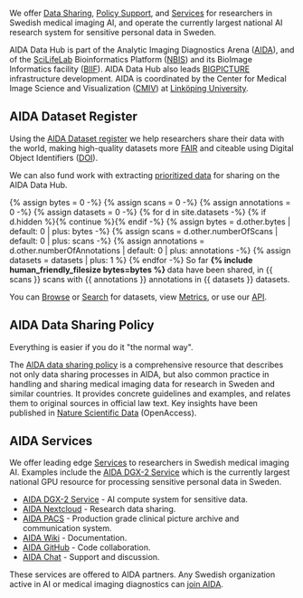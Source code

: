---
---
We offer [Data Sharing](/datasets), [Policy Support](/sharing), and
[Services](/services) for researchers in Swedish medical imaging AI, and operate
the currently largest national AI research system for sensitive personal data in
Sweden.

AIDA Data Hub is part of the Analytic Imaging Diagnostics Arena ([AIDA](/about/aida)),
and of the [SciLifeLab](https://scilifelab.se) Bioinformatics Platform ([NBIS](https://nbis.se))
and its BioImage Informatics facility
([BIIF](https://www.scilifelab.se/facilities/bioimage-informatics/)).
AIDA Data Hub also leads [BIGPICTURE](https://bigpicture.eu) infrastructure development.
AIDA is coordinated by the Center for Medical Image Science and Visualization
([CMIV](https://liu.se/cmiv)) at [Linköping University](https://liu.se).

## AIDA Dataset Register
Using the [AIDA Dataset register](/datasets) we help researchers share their
data with the world, making high-quality datasets more [FAIR](/metrics#fair)
and citeable using Digital Object Identifiers
([DOI](/about#what-are-dois-and-dataset-registers)).

We can also fund work with extracting [prioritized data](/prio) for sharing on
the AIDA Data Hub.

{% assign bytes = 0 -%}
{% assign scans = 0 -%}
{% assign annotations = 0 -%}
{% assign datasets = 0 -%}
{% for d in site.datasets -%}
  {% if d.hidden %}{% continue  %}{% endif -%}
  {% assign bytes = d.other.bytes | default: 0 | plus: bytes -%}
  {% assign scans = d.other.numberOfScans | default: 0 | plus: scans -%}
  {% assign annotations = d.other.numberOfAnnotations | default: 0 | plus: annotations -%}
  {% assign datasets = datasets | plus: 1 %}
{% endfor -%}
So far <b>{% include human_friendly_filesize bytes=bytes %} </b> data
have been shared, in {{ scans }} scans with {{ annotations }} annotations in {{ datasets }} datasets.


You can [Browse](/datasets) or [Search](/search) for datasets, view
[Metrics](/metrics), or use our [API](/api).

## AIDA Data Sharing Policy
Everything is easier if you do it "the normal way".

The [AIDA data sharing policy](/sharing) is a comprehensive resource that
describes not only data sharing processes in AIDA, but also common practice in
handling and sharing medical imaging data for research in Sweden and similar
countries. It provides concrete guidelines and examples, and relates them to
original sources in official law text. Key insights have been published in
[Nature Scientific Data](https://www.nature.com/articles/s41597-020-00674-0)
(OpenAccess).

## AIDA Services
We offer leading edge [Services](/services) to researchers in Swedish medical imaging AI.
Examples include the [AIDA DGX-2 Service](/services#dgx-2) which is the currently
largest national GPU resource for processing sensitive personal data in Sweden.

* [AIDA DGX-2 Service](/services#dgx-2) - AI compute system for sensitive data.
* [AIDA Nextcloud](/services#nextcloud) - Research data sharing.
* [AIDA PACS](/services#pacs) - Production grade clinical picture archive and communication system.
* [AIDA Wiki](/services#wiki) - Documentation.
* [AIDA GitHub](/services#github) - Code collaboration.
* [AIDA Chat](/services#chat) - Support and discussion.

These services are offered to AIDA partners. Any Swedish organization active in
AI or medical imaging diagnostics can [join AIDA](/about/aida#join).
